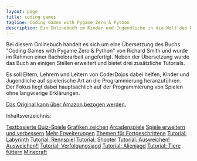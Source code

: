 ```yaml
---
layout: page
title: coding games
tagline: Coding Games with Pygame Zero & Python
description: Ein Onlinebuch um Kinder und Jugendliche in die Welt des Programmierens einzuführen
---
```


Bei diesem Onlinebuch handelt es sich um eine Übersetzung des Buchs "Coding Games with Pygame Zero & Python"
von Richard Smith und wurde im Rahmen einer Bachelorarbeit angefertigt.
Neben der Übersetzung wurde das Buch an einigen Stellen erweitert und bietet drei zusätzliche Tutorials. 

Es soll Eltern, Lehrern und Leitern von CoderDojos dabei helfen, Kinder und Jugendliche auf spielerische Art
an die Programmierung heranzuführen. Der Fokus liegt dabei hauptsächlich auf der Programmierung von Spielen
ohne langwierige Erklärungen. 

[Das Original kann über Amazon bezogen werden.](https://www.amazon.de/Coding-Games-Pygame-Zero-Python/dp/1695028805/)

Inhaltsverzeichnis:

[Textbasierte Quiz-Spiele](https://python4kids-ba.github.io/Python4kids/pages/textbasierte_quizspiele.html)
[Grafiken zeichen](https://python4kids-ba.github.io/pages/grafiken_zeichnen.html)
[Arcadenspiele](https://python4kids-ba.github.io/pages/arcadenspiele.html)
[Spiele erweitern und verbessern](https://python4kids-ba.github.io/pages/spiele_erweitern.html)
[Mehr Erweiterungen](https://python4kids-ba.github.io/pages/mehr_erweiterungen.html)
[Themen für Fortgeschrittene](https://python4kids-ba.github.io/pages/themen_fortgeschrittene.html)
[Tutorial: Labyrinth](https://python4kids-ba.github.io/pages/tutorial_labyrinth.html)
[Tutorial: Rennspiel](https://python4kids-ba.github.io/pages/tutorial_rennspiel.html)
[Tutorial: Shooter](https://python4kids-ba.github.io/pages/tutorial_shooter.html)
[Tutorial: Ausweichen! Ausweichen!!](https://python4kids-ba.github.io/pages/tutorial_ausweichen.html)
[Tutorial: Verfolgungsjagd](https://python4kids-ba.github.io/pages/tutorial_verfolgungsjagd.html)
[Tutorial: Alienjagd](https://python4kids-ba.github.io/pages/tutorial_alienjagd.html)
[Tutorial: Tiere füttern](https://python4kids-ba.github.io/pages/tutorial_tiere_fuettern.html)
[Minecraft](https://python4kids-ba.github.io/pages/minecraft.html)
